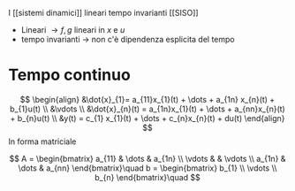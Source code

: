 I [[sistemi dinamici]] lineari tempo invarianti [[SISO]]
- Lineari $\to f,g$ lineari in $x$ e $u$
- tempo invarianti $\to$ non c'è dipendenza esplicita del tempo


# Tempo continuo
$$
\begin{align}
&\dot{x}_{1}= a_{11}x_{1}(t) + \dots + a_{1n} x_{n}(t) + b_{1}u(t) \\
&\vdots \\
&\dot{x}_{n}(t) = a_{1n}x_{1}(t) + \dots + a_{nn}x_{n}(t) + b_{n}u(t) \\
&y(t) = c_{1} x_{1}(t) + \dots + c_{n}x_{n}(t) + du(t) 
\end{align}
$$
In forma matriciale

$$
A = \begin{bmatrix}
a_{11} & \dots & a_{1n} \\
\vdots &  & \vdots \\
a_{1n} & \dots & a_{nn}
\end{bmatrix}\quad b = \begin{bmatrix}
b_{1} \\
\vdots \\
b_{n}
\end{bmatrix}\quad
$$
